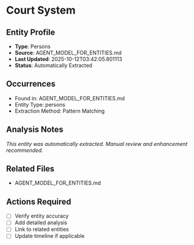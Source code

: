# Court System

## Entity Profile
- **Type**: Persons
- **Source**: AGENT_MODEL_FOR_ENTITIES.md
- **Last Updated**: 2025-10-12T03:42:05.801113
- **Status**: Automatically Extracted

## Occurrences
- Found in: AGENT_MODEL_FOR_ENTITIES.md
- Entity Type: persons
- Extraction Method: Pattern Matching

## Analysis Notes
*This entity was automatically extracted. Manual review and enhancement recommended.*

## Related Files
- AGENT_MODEL_FOR_ENTITIES.md

## Actions Required
- [ ] Verify entity accuracy
- [ ] Add detailed analysis
- [ ] Link to related entities
- [ ] Update timeline if applicable
